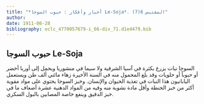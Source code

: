 ```yaml
---
title: "*أخبار وأفكار : حبوب السوجا Le-Soja*. المقتبس 6(7)"
author: 
date: 1911-06-28
bibliography: oclc_4770057679-i_66-div_71.d1e4479.bib
---
```




##  حبوب السوجا  Le-Soja 


 السوجا نبات يزرع بكثرة في آسيا الشرقية ولا سيما في منشوريا ويحمل إلى أوربا أخضر أو حبوباً أو حلويات وقد بلغ المحمول منه في السنة الأخيرة زهاء مائتي  ألف  طن ويستعمل اليابانيون هذا النبات في تغذية الحيوان والإنسان. وخبز السوجا يحتوي على مواد مقوية أكثر من خبز الحنطة وأقل مادة نشوية منه وفيه من المواد الدهنية  عشرة  أضعاف ما في خبز الدقيق وينفع خاصة المصابين بالبول السكري. 
